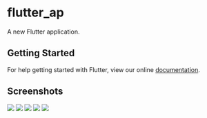# flutter_ap

A new Flutter application.

## Getting Started

For help getting started with Flutter, view our online
[documentation](https://flutter.io/).

## Screenshots

![](screenshots/chatsPage.png)
![](screenshots/discoverPage1.png)
![](screenshots/discoverPage2.png)
![](screenshots/peoplePage.png)
![](screenshots/profilePage.png)
